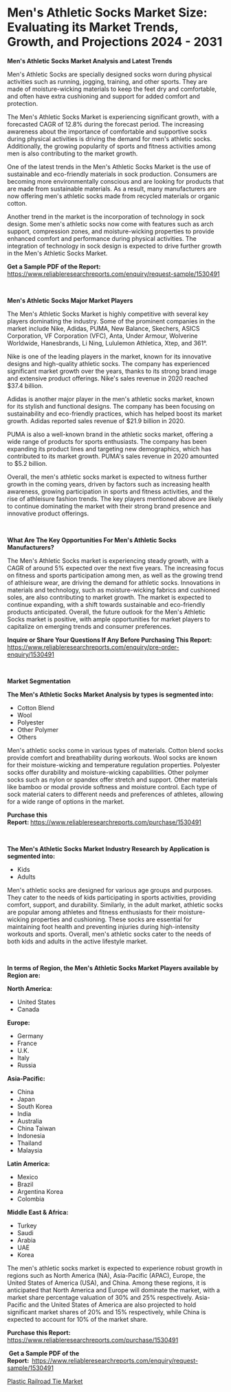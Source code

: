 <p><h1>Men's Athletic Socks Market Size: Evaluating its Market Trends, Growth, and Projections 2024 - 2031</h1></p><p><strong>Men's Athletic Socks Market Analysis and Latest Trends</strong></p>
<p><p>Men's Athletic Socks are specially designed socks worn during physical activities such as running, jogging, training, and other sports. They are made of moisture-wicking materials to keep the feet dry and comfortable, and often have extra cushioning and support for added comfort and protection.</p><p>The Men's Athletic Socks Market is experiencing significant growth, with a forecasted CAGR of 12.8% during the forecast period. The increasing awareness about the importance of comfortable and supportive socks during physical activities is driving the demand for men's athletic socks. Additionally, the growing popularity of sports and fitness activities among men is also contributing to the market growth.</p><p>One of the latest trends in the Men's Athletic Socks Market is the use of sustainable and eco-friendly materials in sock production. Consumers are becoming more environmentally conscious and are looking for products that are made from sustainable materials. As a result, many manufacturers are now offering men's athletic socks made from recycled materials or organic cotton.</p><p>Another trend in the market is the incorporation of technology in sock design. Some men's athletic socks now come with features such as arch support, compression zones, and moisture-wicking properties to provide enhanced comfort and performance during physical activities. The integration of technology in sock design is expected to drive further growth in the Men's Athletic Socks Market.</p></p>
<p><strong>Get a Sample PDF of the Report:&nbsp;</strong> <a href="https://www.reliableresearchreports.com/enquiry/request-sample/1530491">https://www.reliableresearchreports.com/enquiry/request-sample/1530491</a></p>
<p>&nbsp;</p>
<p><strong>Men's Athletic Socks Major Market Players</strong></p>
<p><p>The Men's Athletic Socks Market is highly competitive with several key players dominating the industry. Some of the prominent companies in the market include Nike, Adidas, PUMA, New Balance, Skechers, ASICS Corporation, VF Corporation (VFC), Anta, Under Armour, Wolverine Worldwide, Hanesbrands, Li Ning, Lululemon Athletica, Xtep, and 361°.</p><p>Nike is one of the leading players in the market, known for its innovative designs and high-quality athletic socks. The company has experienced significant market growth over the years, thanks to its strong brand image and extensive product offerings. Nike's sales revenue in 2020 reached $37.4 billion.</p><p>Adidas is another major player in the men's athletic socks market, known for its stylish and functional designs. The company has been focusing on sustainability and eco-friendly practices, which has helped boost its market growth. Adidas reported sales revenue of $21.9 billion in 2020.</p><p>PUMA is also a well-known brand in the athletic socks market, offering a wide range of products for sports enthusiasts. The company has been expanding its product lines and targeting new demographics, which has contributed to its market growth. PUMA's sales revenue in 2020 amounted to $5.2 billion.</p><p>Overall, the men's athletic socks market is expected to witness further growth in the coming years, driven by factors such as increasing health awareness, growing participation in sports and fitness activities, and the rise of athleisure fashion trends. The key players mentioned above are likely to continue dominating the market with their strong brand presence and innovative product offerings.</p></p>
<p>&nbsp;</p>
<p><strong>What Are The Key Opportunities For Men's Athletic Socks Manufacturers?</strong></p>
<p><p>The Men's Athletic Socks market is experiencing steady growth, with a CAGR of around 5% expected over the next five years. The increasing focus on fitness and sports participation among men, as well as the growing trend of athleisure wear, are driving the demand for athletic socks. Innovations in materials and technology, such as moisture-wicking fabrics and cushioned soles, are also contributing to market growth. The market is expected to continue expanding, with a shift towards sustainable and eco-friendly products anticipated. Overall, the future outlook for the Men's Athletic Socks market is positive, with ample opportunities for market players to capitalize on emerging trends and consumer preferences.</p></p>
<p><strong>Inquire or Share Your Questions If Any Before Purchasing This Report:</strong> <a href="https://www.reliableresearchreports.com/enquiry/pre-order-enquiry/1530491">https://www.reliableresearchreports.com/enquiry/pre-order-enquiry/1530491</a></p>
<p>&nbsp;</p>
<p><strong>Market Segmentation</strong></p>
<p><strong>The Men's Athletic Socks Market Analysis by types is segmented into:</strong></p>
<p><ul><li>Cotton Blend</li><li>Wool</li><li>Polyester</li><li>Other Polymer</li><li>Others</li></ul></p>
<p><p>Men's athletic socks come in various types of materials. Cotton blend socks provide comfort and breathability during workouts. Wool socks are known for their moisture-wicking and temperature regulation properties. Polyester socks offer durability and moisture-wicking capabilities. Other polymer socks such as nylon or spandex offer stretch and support. Other materials like bamboo or modal provide softness and moisture control. Each type of sock material caters to different needs and preferences of athletes, allowing for a wide range of options in the market.</p></p>
<p><strong>Purchase this Report:&nbsp;</strong><a href="https://www.reliableresearchreports.com/purchase/1530491">https://www.reliableresearchreports.com/purchase/1530491</a></p>
<p>&nbsp;</p>
<p><strong>The Men's Athletic Socks Market Industry Research by Application is segmented into:</strong></p>
<p><ul><li>Kids</li><li>Adults</li></ul></p>
<p><p>Men's athletic socks are designed for various age groups and purposes. They cater to the needs of kids participating in sports activities, providing comfort, support, and durability. Similarly, in the adult market, athletic socks are popular among athletes and fitness enthusiasts for their moisture-wicking properties and cushioning. These socks are essential for maintaining foot health and preventing injuries during high-intensity workouts and sports. Overall, men's athletic socks cater to the needs of both kids and adults in the active lifestyle market.</p></p>
<p>&nbsp;</p>
<p><strong>In terms of Region, the Men's Athletic Socks Market Players available by Region are:</strong></p>
<p>
    <p> <strong> North America: </strong>
        <ul>
            <li>United States</li>
            <li>Canada</li>
        </ul>
        </p> 
    <p> <strong> Europe: </strong>
        <ul>
            <li>Germany</li>
            <li>France</li>
            <li>U.K.</li>
            <li>Italy</li>
            <li>Russia</li>
        </ul>
        </p> 
    <p> <strong> Asia-Pacific: </strong>
        <ul>
            <li>China</li>
            <li>Japan</li>
            <li>South Korea</li>
            <li>India</li>
            <li>Australia</li>
            <li>China Taiwan</li>
            <li>Indonesia</li>
            <li>Thailand</li>
            <li>Malaysia</li>
        </ul>
        </p> 
    <p> <strong> Latin America: </strong>
        <ul>
            <li>Mexico</li>
            <li>Brazil</li>
            <li>Argentina Korea</li>
            <li>Colombia</li>
        </ul>
        </p> 
    <p> <strong> Middle East & Africa: </strong>
        <ul>
            <li>Turkey</li>
            <li>Saudi</li>
            <li>Arabia</li>
            <li>UAE</li>
            <li>Korea</li>
        </ul>
    </p>
    </p>
<p><p>The men's athletic socks market is expected to experience robust growth in regions such as North America (NA), Asia-Pacific (APAC), Europe, the United States of America (USA), and China. Among these regions, it is anticipated that North America and Europe will dominate the market, with a market share percentage valuation of 30% and 25% respectively. Asia-Pacific and the United States of America are also projected to hold significant market shares of 20% and 15% respectively, while China is expected to account for 10% of the market share.</p></p>
<p><strong>Purchase this Report: </strong><a href="https://www.reliableresearchreports.com/purchase/1530491">https://www.reliableresearchreports.com/purchase/1530491</a></p>
<p>&nbsp;<strong>Get a Sample PDF of the Report:&nbsp;&nbsp;</strong><a href="https://www.reliableresearchreports.com/enquiry/request-sample/1530491">https://www.reliableresearchreports.com/enquiry/request-sample/1530491</a></p>
<p><strong></strong></p>
<p><p><a href="https://noble-drawer-34c.notion.site/Plastic-Railroad-Tie-Market-Size-Growing-and-Forecasted-for-period-from-2024-2031-and-provides-com-88462eb77d5a498c96cfc8caf20b2bf0">Plastic Railroad Tie Market</a></p></p>